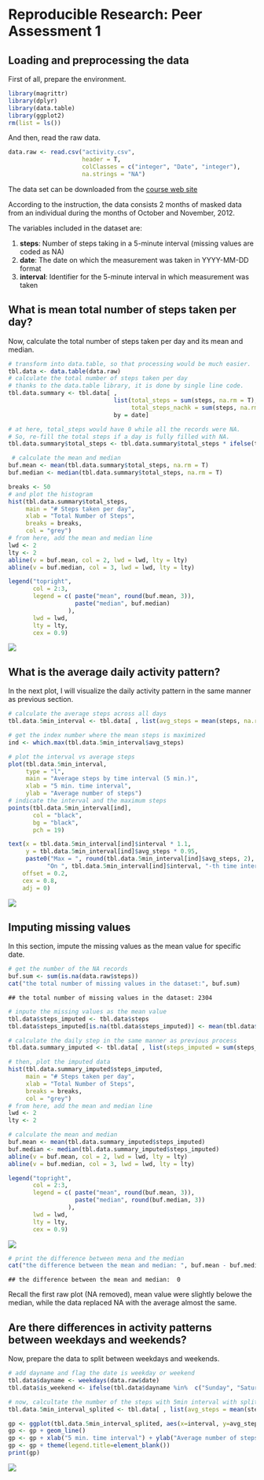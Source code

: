 # Reproducible Research: Peer Assessment 1


## Loading and preprocessing the data

First of all, prepare the environment.


```r
library(magrittr)
library(dplyr)
library(data.table)
library(ggplot2)
rm(list = ls())
```

And then, read the raw data.


```r
data.raw <- read.csv("activity.csv", 
                     header = T, 
                     colClasses = c("integer", "Date", "integer"), 
                     na.strings = "NA")
```

The data set can be downloaded from the [course web site](https://d396qusza40orc.cloudfront.net/repdata%2Fdata%2Factivity.zip)

According to the instruction, the data consists 2 months of masked data from an individual during the months of October and November, 2012.

The variables included in the dataset are:

1. **steps**: Number of steps taking in a 5-minute interval (missing values are coded as NA)
2. **date**: The date on which the measurement was taken in YYYY-MM-DD format
3. **interval**: Identifier for the 5-minute interval in which measurement was taken


## What is mean total number of steps taken per day?

Now, calculate the total number of steps taken per day and its mean and median.


```r
# transform into data.table, so that processing would be much easier.
tbl.data <- data.table(data.raw)
# calculate the total number of steps taken per day
# thanks to the data.table library, it is done by single line code.
tbl.data.summary <- tbl.data[ , 
                              list(total_steps = sum(steps, na.rm = T), 
                                   total_steps_nachk = sum(steps, na.rm = F)), 
                              by = date]

# at here, total_steps would have 0 while all the records were NA.
# So, re-fill the total steps if a day is fully filled with NA.
tbl.data.summary$total_steps <- tbl.data.summary$total_steps * ifelse(tbl.data.summary$total_steps_nachk > 0, 1, 0)

 # calculate the mean and median
buf.mean <- mean(tbl.data.summary$total_steps, na.rm = T)
buf.median <- median(tbl.data.summary$total_steps, na.rm = T)

breaks <- 50
# and plot the histogram
hist(tbl.data.summary$total_steps, 
     main = "# Steps taken per day",
     xlab = "Total Number of Steps",
     breaks = breaks,
     col = "grey")
# from here, add the mean and median line
lwd <- 2
lty <- 2
abline(v = buf.mean, col = 2, lwd = lwd, lty = lty)
abline(v = buf.median, col = 3, lwd = lwd, lty = lty)

legend("topright",
       col = 2:3,
       legend = c( paste("mean", round(buf.mean, 3)),
                   paste("median", buf.median)
                 ),
       lwd = lwd,
       lty = lty,
       cex = 0.9)
```

![](PA1_template_files/figure-html/unnamed-chunk-3-1.png) 


## What is the average daily activity pattern?

In the next plot, I will visualize the daily activity pattern in the same manner as previous section.


```r
# calculate the average steps across all days
tbl.data.5min_interval <- tbl.data[ , list(avg_steps = mean(steps, na.rm = T)), by = interval]

# get the index number where the mean steps is maximized
ind <- which.max(tbl.data.5min_interval$avg_steps)

# plot the interval vs average steps
plot(tbl.data.5min_interval, 
     type = "l",
     main = "Average steps by time interval (5 min.)",
     xlab = "5 min. time interval",
     ylab = "Average number of steps")
# indicate the interval and the maximum steps
points(tbl.data.5min_interval[ind],
       col = "black",
       bg = "black",
       pch = 19)

text(x = tbl.data.5min_interval[ind]$interval * 1.1,
     y = tbl.data.5min_interval[ind]$avg_steps * 0.95,
     paste0("Max = ", round(tbl.data.5min_interval[ind]$avg_steps, 2), " steps \n",
           "On ", tbl.data.5min_interval[ind]$interval, "-th time interval."),
    offset = 0.2,
    cex = 0.8,
    adj = 0)
```

![](PA1_template_files/figure-html/unnamed-chunk-4-1.png) 


## Imputing missing values

In this section, impute the missing values as the mean value for specific date.


```r
# get the number of the NA records
buf.sum <- sum(is.na(data.raw$steps))
cat("the total number of missing values in the dataset:", buf.sum)
```

```
## the total number of missing values in the dataset: 2304
```

```r
# inpute the missing values as the mean value
tbl.data$steps_imputed <- tbl.data$steps
tbl.data$steps_imputed[is.na(tbl.data$steps_imputed)] <- mean(tbl.data$steps, na.rm = T)

# calculate the daily step in the same manner as previous process
tbl.data.summary_imputed <- tbl.data[ , list(steps_imputed = sum(steps_imputed, na.rm = T)), by = date]

# then, plot the imputed data
hist(tbl.data.summary_imputed$steps_imputed, 
     main = "# Steps taken per day",
     xlab = "Total Number of Steps",
     breaks = breaks,
     col = "grey")
# from here, add the mean and median line
lwd <- 2
lty <- 2

# calculate the mean and median
buf.mean <- mean(tbl.data.summary_imputed$steps_imputed)
buf.median <- median(tbl.data.summary_imputed$steps_imputed)
abline(v = buf.mean, col = 2, lwd = lwd, lty = lty)
abline(v = buf.median, col = 3, lwd = lwd, lty = lty)

legend("topright",
       col = 2:3,
       legend = c( paste("mean", round(buf.mean, 3)),
                   paste("median", round(buf.median, 3))
                 ),
       lwd = lwd,
       lty = lty,
       cex = 0.9)
```

![](PA1_template_files/figure-html/unnamed-chunk-5-1.png) 

```r
# print the difference between mena and the median
cat("the difference between the mean and median: ", buf.mean - buf.median)
```

```
## the difference between the mean and median:  0
```

Recall the first raw plot (NA removed), mean value were slightly belowe the median, while 
the data replaced NA with the average almost the same.

## Are there differences in activity patterns between weekdays and weekends?

Now, prepare the data to split between weekdays and weekends.

```r
# add dayname and flag the date is weekday or weekend
tbl.data$dayname <- weekdays(data.raw$date)
tbl.data$is_weekend <- ifelse(tbl.data$dayname %in%  c("Sunday", "Saturday"), "Weekend", "Weekdays")

# now, calcultate the number of the steps with 5min interval with splitting on the is_weekend flag.
tbl.data.5min_interval_splited <- tbl.data[ , list(avg_steps = mean(steps, na.rm = T)), by = list(interval, is_weekend)]

gp <- ggplot(tbl.data.5min_interval_splited, aes(x=interval, y=avg_steps, colour=is_weekend))
gp <- gp + geom_line() 
gp <- gp + xlab("5 min. time interval") + ylab("Average number of steps")
gp <- gp + theme(legend.title=element_blank())
print(gp)
```

![](PA1_template_files/figure-html/unnamed-chunk-6-1.png) 

